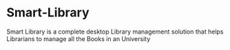 # Smart-Library
Smart Library is a complete desktop Library management solution that helps Librarians to manage all the Books in an University
